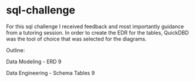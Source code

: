 # sql-challenge 
For this sql challenge I received feedback and most importantly guidance from a tutoring session. In order to create the EDR for the tables, QuickDBD was the tool of choice that was selected for the diagrams.

Outline:

Data Modeling - ERD 9

Data Engineering - Schema Tables 9 


